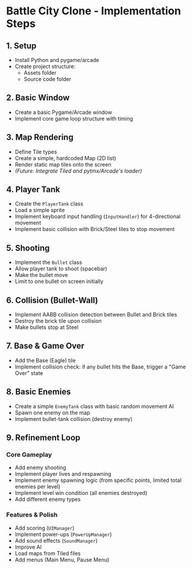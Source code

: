 # Battle City Clone - Implementation Steps

## 1. Setup
- Install Python and pygame/arcade
- Create project structure:
  - Assets folder
  - Source code folder

## 2. Basic Window
- Create a basic Pygame/Arcade window
- Implement core game loop structure with timing

## 3. Map Rendering
- Define Tile types
- Create a simple, hardcoded Map (2D list)
- Render static map tiles onto the screen
- *(Future: Integrate Tiled and pytmx/Arcade's loader)*

## 4. Player Tank
- Create the `PlayerTank` class
- Load a simple sprite
- Implement keyboard input handling (`InputHandler`) for 4-directional movement
- Implement basic collision with Brick/Steel tiles to stop movement

## 5. Shooting
- Implement the `Bullet` class
- Allow player tank to shoot (spacebar)
- Make the bullet move
- Limit to one bullet on screen initially

## 6. Collision (Bullet-Wall)
- Implement AABB collision detection between Bullet and Brick tiles
- Destroy the brick tile upon collision
- Make bullets stop at Steel

## 7. Base & Game Over
- Add the Base (Eagle) tile
- Implement collision check: if any bullet hits the Base, trigger a "Game Over" state

## 8. Basic Enemies
- Create a simple `EnemyTank` class with basic random movement AI
- Spawn one enemy on the map
- Implement bullet-tank collision (destroy enemy)

## 9. Refinement Loop

### Core Gameplay
- Add enemy shooting
- Implement player lives and respawning
- Implement enemy spawning logic (from specific points, limited total enemies per level)
- Implement level win condition (all enemies destroyed)
- Add different enemy types

### Features & Polish
- Add scoring (`UIManager`)
- Implement power-ups (`PowerUpManager`)
- Add sound effects (`SoundManager`)
- Improve AI
- Load maps from Tiled files
- Add menus (Main Menu, Pause Menu)
